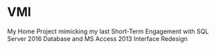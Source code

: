 # VMI
My Home Project mimicking my last Short-Term Engagement with SQL Server 2016 Database and MS Access 2013 Interface Redesign
